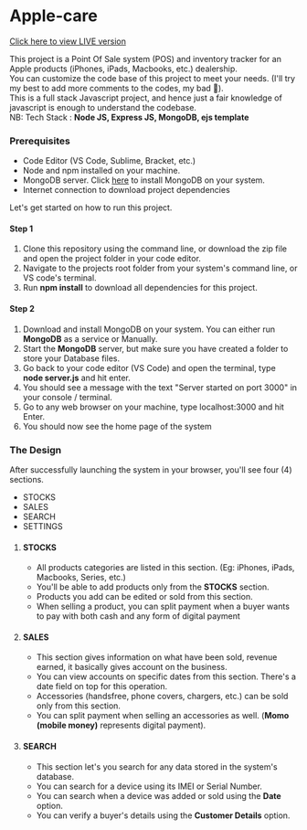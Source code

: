 # Apple-care

<a href="https://apple-care.onrender.com/">Click here to view LIVE version</a>

This project is a Point Of Sale system (POS) and inventory tracker for an Apple products (iPhones, iPads, Macbooks, etc.) dealership.<br>
You can customize the code base of this project to meet your needs. (I'll try my best to add more comments to the codes, my bad 🥲). <br>
This is a full stack Javascript project, and hence just a fair knowledge of javascript is enough to understand the codebase.<br>
NB: Tech Stack : <b>Node JS, Express JS, MongoDB, ejs template</b>

<h3>Prerequisites</h3>
<ul>
<li>Code Editor (VS Code, Sublime, Bracket, etc.)</li>
<li>Node and npm installed on your machine.</li>
<li>MongoDB server. Click <a href="https://www.mongodb.com/docs/manual/administration/install-community/">here</a> to install MongoDB on your system.</li>
<li>Internet connection to download project dependencies</li>
</ul>

Let's get started on how to run this project.
<h4>Step 1</h4>
<ol>
<li>Clone this repository using the command line, or download the zip file and open the project folder in your code editor.</li>
<li>Navigate to the projects root folder from your system's command line, or VS code's terminal.</li>
<li>Run <b>npm install</b>
 to download all dependencies for this project.</li>
</ol>
<h4>Step 2</h4>
<ol>
<li>Download and install MongoDB on your system. You can either run <b>MongoDB</b> as a service or Manually.</li>
<li>Start the <b>MongoDB</b> server, but make sure you have created a folder to store your Database files.</li>
<li>Go back to your code editor (VS Code) and open the terminal, type <b>node server.js</b> and hit enter.</li>
<li>You should see a message with the text "Server started on port 3000" in your console / terminal.</li>
<li>Go to any web browser on your machine, type localhost:3000 and hit Enter.</li>
 <li>You should now see the home page of the system</li>
</ol>


<div>
  <h3><b>The Design</b></h3>
  After successfully launching the system in your browser, you'll see four (4) sections.
  <ul>
    <li>STOCKS</li>
    <li>SALES</li> 
    <li>SEARCH</li> 
    <li>SETTINGS</li>
  </ul>
  
  <ol>
    <li><h4><b>STOCKS</b></h4>
      <ul>
        <li>All products categories are listed in this section. (Eg: iPhones, iPads, Macbooks, Series, etc.)</li>
        <li>You'll be able to add products only from the <b>STOCKS</b> section.</li>
        <li>Products you add can be edited or sold from this section.</b></li>
        <li>When selling a product, you can split payment when a buyer wants to pay with both cash and any form of digital payment</li>
      </ul>
    </li>
    
   <li><h4><b>SALES</b></h4>
    <ul>
      <li>This section gives information on what have been sold, revenue earned, it basically gives account on the business.</li>
      <li>You can view accounts on specific dates from this section. There's a date field on top for this operation.</li>
      <li>Accessories (handsfree, phone covers, chargers, etc.) can be sold only from this section.</li>
      <li>You can split payment when selling an accessories as well. (<b>Momo (mobile money)</b> represents digital payment)</b>.</li>
    </ul>
  </li>
  
  <li><h4>SEARCH</h4>
    <ul>
      <li>This section let's you search for any data stored in the system's database.</li>
      <li>You can search for a device using its IMEI or Serial Number.</li>
      <li>You can search when a device was added or sold using the <b>Date</b> option.</li>
      <li>You can verify a buyer's details using the <b>Customer Details</b> option.</li>
    </ul>
  </li>
  </ol>
</div>
